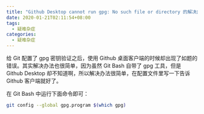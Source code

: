 ```yaml
---
title: "Github Desktop cannot run gpg: No such file or directory 的解决办法"
date: 2020-01-21T02:11:54+08:00
tags:
  - 疑难杂症
categories:
  - 疑难杂症
---
```


给 Git 配置了 gpg 密钥验证之后，使用 Github 桌面客户端的时候却出现了如题的错误。其实解决办法也很简单，因为虽然 Git Bash 自带了 gpg 工具，但是 Github Desktop 却不知道啊，所以解决办法很简单，在配置文件里写一下告诉 Github 客户端就好了。

在 Git Bash 中运行下面命令即可：

```bash
git config --global gpg.program $(which gpg)
```
